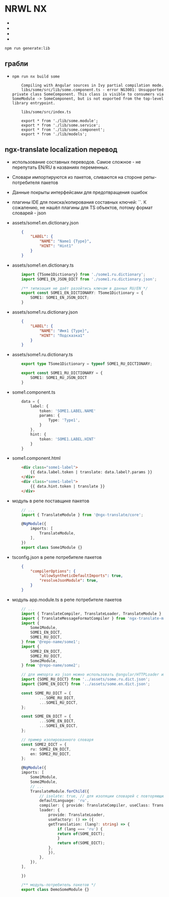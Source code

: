 # NRWL NX

 *
 *
 *
 *
 ```
npm run generate:lib
 ```

## грабли

 * `npm run nx build some`
 	```
		Compiling with Angular sources in Ivy partial compilation mode.
		libs/some/src/lib/some.component.ts - error NG3001: Unsupported private class SomeComponent. This class is visible to consumers via SomeModule -> SomeComponent, but is not exported from the top-level library entrypoint.

		libs/some/src/index.ts

		export * from './lib/some.module';
		export * from './lib/some.service';
		export * from './lib/some.component';
		export * from './lib/models';
	```

## ngx-translate localization перевод

 * использование составных переводов. Самое сложное - не перепутать EN/RU в названиях переменных.
 * Словари импортируются из пакетов, сливаются на стороне репы-потребителя пакетов
 * Данные покрыты интерфейсами для предотвращения ошибок
 * плагины IDE для поиска/копирования составных ключей: ``. К сожалению, не нашёл плагины для TS объектов, потому формат словарей - json

 * assets/some1.en.dictionary.json

	```json
		{
			"LABEL": {
				"NAME": "Name1 {Type}",
				"HINT": "Hint1"
			}
		}
	```

 * assets/some1.en.dictionary.ts

	```ts
		import {TSome1Dictionary} from './some1.ru.dictionary';
		import SOME1_EN_JSON_DICT from './some1.ru.dictionary.json';

		/** типизация не даёт разойтись ключам в данных RU/EN */
		export const SOME1_EN_DICTIONARY: TSome1Dictionary = {
			SOME1: SOME1_EN_JSON_DICT;
		}
	```

 * assets/some1.ru.dictionary.json

	```json
		{
			"LABEL": {
				"NAME": "Имя1 {Type}",
				"HINT": "Подсказка1"
			}
		}
	```

 * assets/some1.ru.dictionary.ts

	```ts
		export type TSome1Dictionary = typeof SOME1_RU_DICTIONARY;

		export const SOME1_RU_DICTIONARY = {
			SOME1: SOME1_RU_JSON_DICT
		}
	```

 * some1.component.ts

	```ts
		data = {
			label: {
				token: 'SOME1.LABEL.NAME'
				params: {
					Type: 'Type1',
				}
			},
			hint: {
				token: 'SOME1.LABEL.HINT'
			}
		}
	```

 * some1.component.html

	```html
		<div class="some1-label">
			{{ data.label.token | translate: data.label?.params }}
		</div>
		<div class="some1-label">
			{{ data.hint.token | translate }}
		</div>
	```

 * модуль в репе поставщике пакетов

	```ts
		// ...
		import { TranslateModule } from '@ngx-translate/core';

		@NgModule({
			imports: [
				TranslateModule,
			],
		})
		export class Some1Module {}
	```

 * tsconfig.json в репе потребителе пакетов

	```json
		{
			"compilerOptions": {
				"allowSyntheticDefaultImports": true,
				"resolveJsonModule": true,
			}
		}
	```

 * модуль app.module.ts в репе потребителе пакетов

	```ts
		// ...
		import { TranslateCompiler, TranslateLoader, TranslateModule } from '@ngx-translate/core';
		import { TranslateMessageFormatCompiler } from 'ngx-translate-messageformat-compiler';
		import {
			Some1Module,
			SOME1_EN_DICT,
			SOME1_RU_DICT,
		} from '@repo-name/some1';
		import {
			SOME2_EN_DICT,
			SOME2_RU_DICT,
			Some2Module,
		} from '@repo-name/some2';

		// для импорта из json можно использовать @angular/HTTPLoader или настроить tsconfig.json
		import {SOME_RU_DICT} from '../assets/some.ru.dict.json';
		import {SOME_EN_DICT} from '../assets/some.en.dict.json';

		const SOME_RU_DICT = {
				...SOME_RU_DICT,
				...SOME1_RU_DICT,
		};

		const SOME_EN_DICT = {
				...SOME_EN_DICT,
				...SOME1_EN_DICT,
		};

		// пример изолированного словаря
		const SOME2_DICT = {
			ru: SOME2_EN_DICT,
			en: SOME2_RU_DICT,
		};

		@NgModule({
		imports: [
			Some1Module,
			Some2Module,
			// ...
			TranslateModule.forChild({
				// isolate: true, // для изоляции словарей с повторяющимися ключами
				defaultLanguage: 'ru',
				compiler: { provide: TranslateCompiler, useClass: TranslateMessageFormatCompiler },
				loader: {
					provide: TranslateLoader,
					useFactory: () => ({
					getTranslation: (lang?: string) => {
						if (lang === 'ru') {
						return of(SOME_DICT);
						}
						return of(SOME_DICT);
					},
					}),
				},
			}),
		],

		})

		/** модуль-потребитель пакетов */
		export class DemoSomeModule {}
	```
